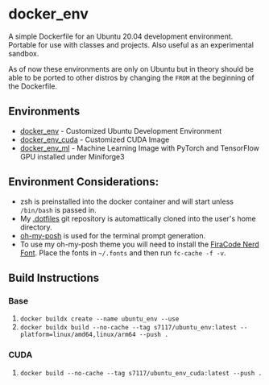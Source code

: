 # docker_env
A simple Dockerfile for an Ubuntu 20.04 development environment. Portable for use with classes and projects. Also useful as an experimental sandbox.

As of now these environments are only on Ubuntu but in theory should be able to be ported to other distros by changing the `FROM` at the beginning of the Dockerfile.

## Environments
- [docker_env](base/) - Customized Ubuntu Development Environment
- [docker_env_cuda](cuda/) - Customized CUDA Image
- [docker_env_ml](ml/) - Machine Learning Image with PyTorch and TensorFlow GPU installed under Miniforge3

## Environment Considerations:
- zsh is preinstalled into the docker container and will start unless `/bin/bash` is passed in.
- My [.dotfiles](https://github.com/s7117/.dotfiles) git repository is automattically cloned into the user's home directory.
- [oh-my-posh](https://github.com/jandedobbeleer/oh-my-posh) is used for the terminal prompt generation.
- To use my oh-my-posh theme you will need to install the [FiraCode Nerd Font](https://github.com/ryanoasis/nerd-fonts/releases/download/v2.1.0/FiraCode.zip). Place the fonts in `~/.fonts` and then run `fc-cache -f -v`.

## Build Instructions
### Base
1. `docker buildx create --name ubuntu_env --use`
1. `docker buildx build --no-cache --tag s7117/ubuntu_env:latest --platform=linux/amd64,linux/arm64 --push .`

### CUDA
1. `docker build --no-cache --tag s7117/ubuntu_env_cuda:latest --push .`
